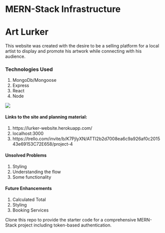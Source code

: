 # MERN-Stack Infrastructure

<h1>Art Lurker</h1>

<p>This website was created with the desire to be a selling platform for a local artist to display and promote his artwork while connecting with his audience.</p>

<h3>Technologies Used</h3>
    <ol>
        <li>MongoDb/Mongoose</li>
        <li>Express</li>
        <li>React</li>
        <li>Node</li>
    </ol>

<p><img src="/img/screen.png"></p>

<h4>Links to the site and planning material:</h4>
    <ol>
        <li>https://lurker-website.herokuapp.com/</li>
        <li>localhost:3000</li>
        <li>https://trello.com/invite/b/K7PjlyXN/ATTI2b2d7008ea6c9a926af0c201543e69153C72E658/project-4</li>
    </ol>

<h4>Unsolved Problems</h4>
    <ol>
        <li>Styling</li>
        <li>Understanding the flow</li>
        <li>Some functionality</li>
    </ol>
    
<h4>Future Enhancements</h4>
    <ol>
        <li>Calculated Total</li>
        <li>Styling</li>
        <li>Booking Services</li>
    </ol>

Clone this repo to provide the starter code for a comprehensive MERN-Stack project including token-based authentication.
